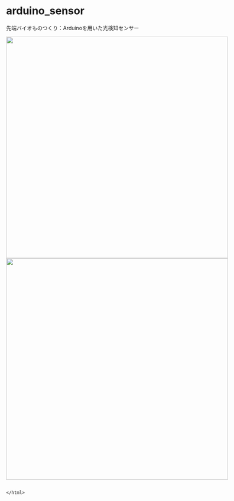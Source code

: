 # arduino_sensor
先端バイオものつくり：Arduinoを用いた光検知センサー

<html>
<p style="width: 600px">
<img src="https://cdn.sparkfun.com/assets/learn_tutorials/5/1/2/example_circuit_bb.png" style="width:600px">
<img src="https://cdn.sparkfun.com/assets/learn_tutorials/5/1/2/example_circuit_schem.png" style="width:600px"">
</p>
                                                                                                               
                                                                                                               </html>
